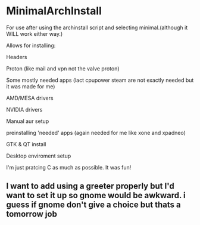 # MinimalArchInstall
For use after using the archinstall script and selecting minimal.(although it WILL work either way.)

Allows for installing:

Headers

Proton (like mail and vpn not the valve proton)

Some mostly needed apps (lact cpupower steam are not exactly needed but it was made for me)

AMD/MESA drivers

NVIDIA drivers

Manual aur setup

preinstalling 'needed' apps (again needed for me like xone and xpadneo)

GTK & QT install

Desktop enviroment setup

I'm just pratcing C as much as possible. It was fun! 


## I want to add using a greeter properly but I'd want to set it up so gnome would be awkward. i guess if gnome don't give a choice but thats a tomorrow job
